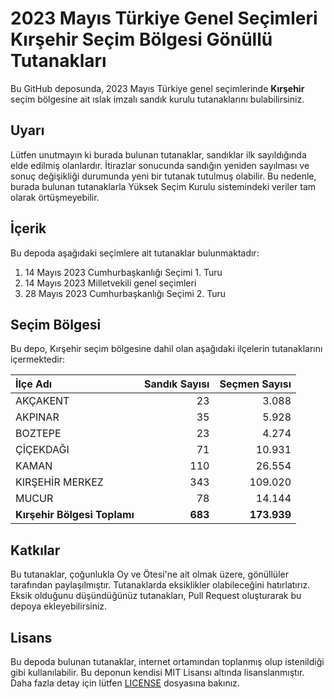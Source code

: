 # 2023 Mayıs Türkiye Genel Seçimleri Kırşehir Seçim Bölgesi Gönüllü Tutanakları

Bu GitHub deposunda, 2023 Mayıs Türkiye genel seçimlerinde **Kırşehir** seçim bölgesine ait ıslak imzalı sandık kurulu tutanaklarını bulabilirsiniz.

## Uyarı

Lütfen unutmayın ki burada bulunan tutanaklar, sandıklar ilk sayıldığında elde edilmiş olanlardır. İtirazlar sonucunda sandığın yeniden sayılması ve sonuç değişikliği durumunda yeni bir tutanak tutulmuş olabilir. Bu nedenle, burada bulunan tutanaklarla Yüksek Seçim Kurulu sistemindeki veriler tam olarak örtüşmeyebilir.

## İçerik

Bu depoda aşağıdaki seçimlere ait tutanaklar bulunmaktadır:

1. 14 Mayıs 2023 Cumhurbaşkanlığı Seçimi 1. Turu
2. 14 Mayıs 2023 Milletvekili genel seçimleri
3. 28 Mayıs 2023 Cumhurbaşkanlığı Seçimi 2. Turu

## Seçim Bölgesi

Bu depo, Kırşehir seçim bölgesine dahil olan aşağıdaki ilçelerin tutanaklarını içermektedir:

| İlçe Adı | Sandık Sayısı | Seçmen Sayısı |
| :------- | ------------: | ------------: |
 | AKÇAKENT  |           23  |        3.088  | 
 | AKPINAR  |           35  |        5.928  | 
 | BOZTEPE  |           23  |        4.274  | 
 | ÇİÇEKDAĞI  |           71  |       10.931  | 
 | KAMAN  |          110  |       26.554  | 
 | KIRŞEHİR MERKEZ  |          343  |      109.020  | 
 | MUCUR  |           78  |       14.144  |
| **Kırşehir Bölgesi Toplamı**  |  **683**  |  **173.939**  |

## Katkılar

Bu tutanaklar, çoğunlukla Oy ve Ötesi'ne ait olmak üzere, gönüllüler tarafından paylaşılmıştır. Tutanaklarda eksiklikler olabileceğini hatırlatırız. Eksik olduğunu düşündüğünüz tutanakları, Pull Request oluşturarak bu depoya ekleyebilirsiniz.

## Lisans

Bu depoda bulunan tutanaklar, internet ortamından toplanmış olup istenildiği gibi kullanılabilir.
Bu deponun kendisi MIT Lisansı altında lisanslanmıştır. Daha fazla detay için lütfen [LICENSE](LICENSE) dosyasına bakınız.
